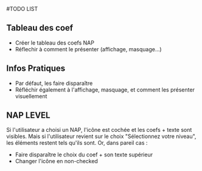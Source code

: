 #TODO LIST

## Tableau des coef
- Créer le tableau des coefs NAP
- Réflechir à comment le présenter (affichage, masquage...)

## Infos Pratiques
- Par défaut, les faire disparaître
- Réfléchir également à l'affichage, masquage, et comment les présenter visuellement

## NAP LEVEL
Si l'utilisateur a choisi un NAP, l'icône est cochée et les coefs + texte sont visibles. Mais si l'utilisateur revient sur le choix "Sélectionnez votre niveau", les éléments restent tels qu'ils sont. Or, dans pareil cas :
- Faire disparaître le choix du coef + son texte supérieur
- Changer l'icône en non-checked